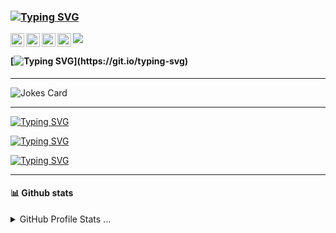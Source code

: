 ### [![Typing SVG](https://readme-typing-svg.herokuapp.com?font=Fira+Code&size=60&duration=2500&pause=999999999999&color=ff79c6&multiline=true&width=1000&height=100&lines=Hey+there%F0%9F%91%8B)](https://git.io/typing-svg)

<a href="https://www.instagram.com/abhisheknaiidu/">
  <img align="left" alt="Abhishek's Instagram" width="22px" src="https://raw.githubusercontent.com/hussainweb/hussainweb/main/icons/instagram.png" />
</a>
<a href="https://discord.gg/XTW52Kt">
  <img align="left" alt="Abhishek's Discord" width="22px" src="https://raw.githubusercontent.com/peterthehan/peterthehan/master/assets/discord.svg" />
</a>
<a href="https://twitter.com/abhisheknaiidu">
  <img align="left" alt="Abhishek Naidu | Twitter" width="22px" src="https://raw.githubusercontent.com/peterthehan/peterthehan/master/assets/twitter.svg" />
</a>
<a href="https://www.linkedin.com/in/abhisheknaiidu/">
  <img align="left" alt="Abhishek's LinkedIN" width="22px" src="https://raw.githubusercontent.com/peterthehan/peterthehan/master/assets/linkedin.svg" />
</a>

![](https://komarev.com/ghpvc/?username=CoolmixZero&theme=dracula)
#### [![Typing SVG](https://readme-typing-svg.herokuapp.com?font=Fira+Code&size=40&duration=2500&pause=999999999999&color=ff79c6&multiline=true&width=1000&height=100&lines=Who+am+I?)](https://git.io/typing-svg)
____

![Jokes Card](https://readme-jokes.vercel.app/api?hideBorder&theme=dracula)

____

[![Typing SVG](https://readme-typing-svg.herokuapp.com?font=Fira+Code&size=50&duration=3500&pause=250&color=ff79c6%09&width=1260&height=100&lines=Skills%3A;Python+-+SQL%2FNoSQL+-+C%2FC%2B%2B;OOP+-+Selenium+-+Pandas;REST+API+-+DRY+-+KISS+-+YAGNI)](https://git.io/typing-svg)

[![Typing SVG](https://readme-typing-svg.herokuapp.com?font=Fira+Code&size=50&duration=3500&pause=250&color=ff79c6%09&width=1260&height=100&lines=Education%3A+;Technical+University+of+Ko%C5%A1ice)](https://git.io/typing-svg)

[![Typing SVG](https://readme-typing-svg.herokuapp.com?font=Fira+Code&size=50&duration=3500&pause=250&color=ff79c6&width=1260&height=100&lines=Studying%3A;Intelligent+systems)](https://git.io/typing-svg)

____

#### 📊 Github stats

<details>
<summary>GitHub Profile Stats ...</summary>
    
![Anurag's GitHub stats](https://github-readme-stats.vercel.app/api?username=anuraghazra&show_icons=true&theme=radical)

  
</details>
<!-- 
![](https://github-profile-summary-cards.vercel.app/api/cards/profile-details?username=CoolmixZero&theme=dracula)

![](https://github-profile-summary-cards.vercel.app/api/cards/most-commit-language?username=CoolmixZero&theme=dracula) ![](https://github-profile-summary-cards.vercel.app/api/cards/repos-per-language?username=CoolmixZero&theme=dracula)

![](https://github-profile-summary-cards.vercel.app/api/cards/stats?username=CoolmixZero&theme=dracula) ![](https://github-profile-summary-cards.vercel.app/api/cards/productive-time?username=CoolmixZero&theme=dracula) -->

[![trophy](https://github-profile-trophy.vercel.app/?username=CoolmixZero&theme=dracula)](https://github.com/ryo-ma/github-profile-trophy)

____

[![Readme Quotes](https://quotes-github-readme.vercel.app/api?type=horizontal&theme=dracula)](https://github.com/piyushsuthar/github-readme-quotes)

![Python](https://img.shields.io/badge/python-3670A0?style=for-the-badge&logo=python&logoColor=ffdd54) 	![C](https://img.shields.io/badge/c-%2300599C.svg?style=for-the-badge&logo=c&logoColor=white) ![C++](https://img.shields.io/badge/c++-%2300599C.svg?style=for-the-badge&logo=c%2B%2B&logoColor=white) ![MySQL](https://img.shields.io/badge/mysql-%2300f.svg?style=for-the-badge&logo=mysql&logoColor=white) ![SQLite](https://img.shields.io/badge/sqlite-%2307405e.svg?style=for-the-badge&logo=sqlite&logoColor=white) 
